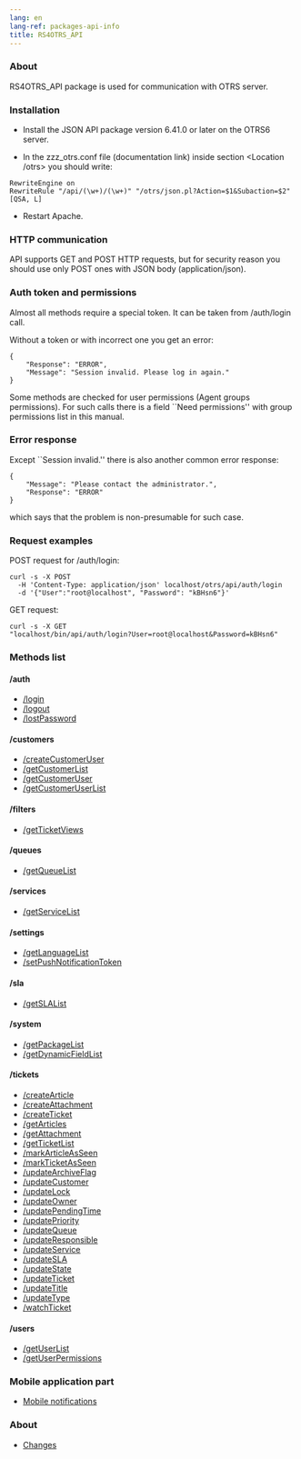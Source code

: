 ```yaml
---
lang: en
lang-ref: packages-api-info
title: RS4OTRS_API
---
```


### About

RS4OTRS_API package is used for communication with OTRS server.

### Installation

- Install the JSON API package version 6.41.0 or later on the OTRS6 server.

- In the zzz_otrs.conf file (documentation link) inside section <Location /otrs>
  you should write:

```
RewriteEngine on
RewriteRule "/api/(\w+)/(\w+)" "/otrs/json.pl?Action=$1&Subaction=$2" [QSA, L]
```

- Restart Apache.

### HTTP communication

API supports GET and POST HTTP requests, but for security reason you
should use only POST ones with JSON body (application/json).

### Auth token and permissions

Almost all methods require a special token. It can be taken
from /auth/login call.

Without a token or with incorrect one you get an error:

```
{
    "Response": "ERROR",
    "Message": "Session invalid. Please log in again."
}
```

Some methods are checked for user permissions (Agent groups permissions). For
such calls there is a field ``Need permissions'' with group permissions list in
this manual.

### Error response

Except ``Session invalid.'' there is also another common error response:

```
{
    "Message": "Please contact the administrator.",
    "Response": "ERROR"
}
```

which says that the problem is non-presumable for such case.

### Request examples

POST request for /auth/login:

```
curl -s -X POST
  -H 'Content-Type: application/json' localhost/otrs/api/auth/login
  -d '{"User":"root@localhost", "Password": "kBHsn6"}'
```

GET request:

```
curl -s -X GET
"localhost/bin/api/auth/login?User=root@localhost&Password=kBHsn6"
```

### Methods list

#### /auth

- [/login](/en/packages/api/methods/auth/login)
- [/logout](/en/packages/api/methods/auth/logout)
- [/lostPassword](/en/packages/api/methods/auth/lostPassword)

#### /customers

- [/createCustomerUser](/en/packages/api/methods/customers/createCustomerUser)
- [/getCustomerList](/en/packages/api/methods/customers/getCustomerList)
- [/getCustomerUser](/en/packages/api/methods/customers/getCustomerUser)
- [/getCustomerUserList](/en/packages/api/methods/customers/getCustomerUserList)

#### /filters

- [/getTicketViews](/en/packages/api/methods/filters/getTicketViews)

#### /queues

- [/getQueueList](/en/packages/api/methods/queues/getQueueList)

#### /services

- [/getServiceList](/en/packages/api/methods/services/getServiceList)

#### /settings

- [/getLanguageList](/en/packages/api/methods/settings/getLanguageList)
- [/setPushNotificationToken](/en/packages/api/methods/settings/setPushNotificationToken)

#### /sla

- [/getSLAList](/en/packages/api/methods/sla/getSLAList)

#### /system

- [/getPackageList](/en/packages/api/methods/system/getPackageList)
- [/getDynamicFieldList](/en/packages/api/methods/system/getDynamicFieldList)

#### /tickets

- [/createArticle](/en/packages/api/methods/tickets/createArticle)
- [/createAttachment](/en/packages/api/methods/tickets/createAttachment)
- [/createTicket](/en/packages/api/methods/tickets/createTicket)
- [/getArticles](/en/packages/api/methods/tickets/getArticles)
- [/getAttachment](/en/packages/api/methods/tickets/getAttachment)
- [/getTicketList](/en/packages/api/methods/tickets/getTicketList)
- [/markArticleAsSeen](/en/packages/api/methods/tickets/markArticleAsSeen)
- [/markTicketAsSeen](/en/packages/api/methods/tickets/markTicketAsSeen)
- [/updateArchiveFlag](/en/packages/api/methods/tickets/updateArchiveFlag)
- [/updateCustomer](/en/packages/api/methods/tickets/updateCustomer)
- [/updateLock](/en/packages/api/methods/tickets/updateLock)
- [/updateOwner](/en/packages/api/methods/tickets/updateOwner)
- [/updatePendingTime](/en/packages/api/methods/tickets/updatePendingTime)
- [/updatePriority](/en/packages/api/methods/tickets/updatePriority)
- [/updateQueue](/en/packages/api/methods/tickets/updateQueue)
- [/updateResponsible](/en/packages/api/methods/tickets/updateResponsible)
- [/updateService](/en/packages/api/methods/tickets/updateService)
- [/updateSLA](/en/packages/api/methods/tickets/updateSLA)
- [/updateState](/en/packages/api/methods/tickets/updateState)
- [/updateTicket](/en/packages/api/methods/tickets/updateTicket)
- [/updateTitle](/en/packages/api/methods/tickets/updateTitle)
- [/updateType](/en/packages/api/methods/tickets/updateType)
- [/watchTicket](/en/packages/api/methods/tickets/watchTicket)

#### /users

- [/getUserList](/en/packages/api/methods/users/getUserList)
- [/getUserPermissions](/en/packages/api/methods/users/getUserPermissions)

### Mobile application part

- [Mobile notifications](/en/packages/api/mobile)

### About

- [Changes](/en/packages/api/changes)
